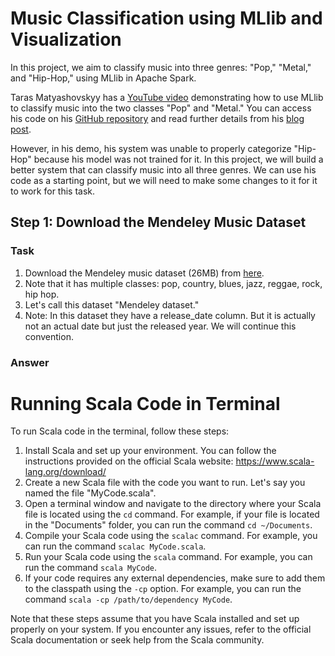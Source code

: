 # Music Classification using MLlib and Visualization

In this project, we aim to classify music into three genres: "Pop," "Metal," and "Hip-Hop," using MLlib in Apache Spark.

Taras Matyashovskyy has a [YouTube video](https://www.youtube.com/watch?v=szpcW-SEJK4&t) demonstrating how to use MLlib to classify music into the two classes "Pop" and "Metal." You can access his code on his [GitHub repository](https://github.com/tmatyashovsky/spark-ml-samples) and read further details from his [blog post](https://dzone.com/articles/distingish-pop-music-from-heavy-metal-using-apache).

However, in his demo, his system was unable to properly categorize "Hip-Hop" because his model was not trained for it. In this project, we will build a better system that can classify music into all three genres. We can use his code as a starting point, but we will need to make some changes to it for it to work for this task. 

## Step 1: Download the Mendeley Music Dataset

### Task
1. Download the Mendeley music dataset (26MB) from [here](https://data.mendeley.com/datasets/3t9vbwxgr5/2).
2. Note that it has multiple classes: pop, country, blues, jazz, reggae, rock, hip hop.
3. Let's call this dataset "Mendeley dataset."
4. Note: In this dataset they have a release_date column. But it is actually not an actual date but just the released year. We will continue this convention. 

### Answer
# Running Scala Code in Terminal
To run Scala code in the terminal, follow these steps:

1. Install Scala and set up your environment. You can follow the instructions provided on the official Scala website: https://www.scala-lang.org/download/
2. Create a new Scala file with the code you want to run. Let's say you named the file "MyCode.scala".
3. Open a terminal window and navigate to the directory where your Scala file is located using the `cd` command. For example, if your file is located in the "Documents" folder, you can run the command `cd ~/Documents`.
4. Compile your Scala code using the `scalac` command. For example, you can run the command `scalac MyCode.scala`.
5. Run your Scala code using the `scala` command. For example, you can run the command `scala MyCode`.
6. If your code requires any external dependencies, make sure to add them to the classpath using the `-cp` option. For example, you can run the command `scala -cp /path/to/dependency MyCode`.

Note that these steps assume that you have Scala installed and set up properly on your system. If you encounter any issues, refer to the official Scala documentation or seek help from the Scala community.
